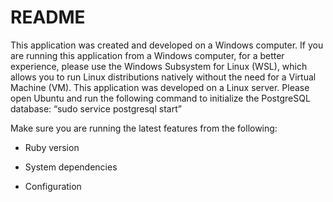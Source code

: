 # README
This application was created and developed on a Windows computer. If you are running this application from a Windows computer, for a better experience, please use the Windows Subsystem for Linux (WSL), which allows you to run Linux distributions natively without the need for a Virtual Machine (VM). This application was developed on a Linux server. Please open Ubuntu and run the following command to initialize the PostgreSQL database: “sudo service postgresql start”

Make sure you are running the latest features from the following: 

* Ruby version

* System dependencies

* Configuration